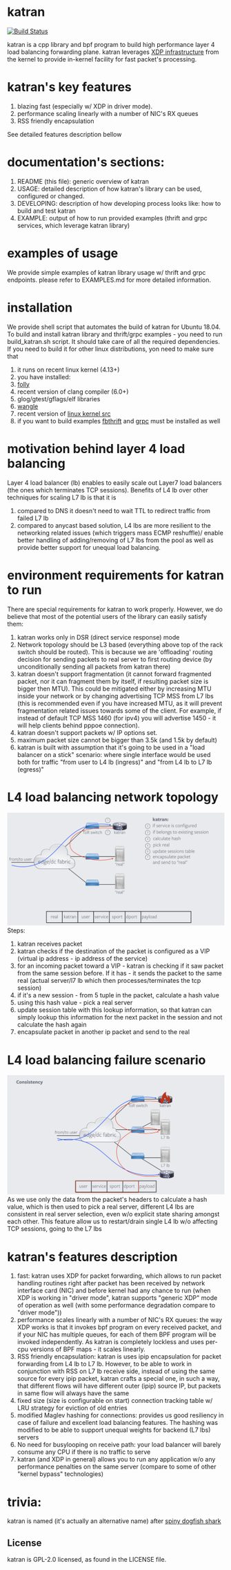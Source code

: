 # katran

[![Build Status](https://travis-ci.org/facebookincubator/katran.svg?branch=master)](https://travis-ci.org/facebookincubator/katran)

katran is a cpp library and bpf program to build high performance
layer 4 load balancing forwarding plane. katran leverages [XDP infrastructure](https://www.iovisor.org/technology/xdp)
from the kernel to provide in-kernel facility for fast packet's processing.

# katran's key features
1. blazing fast (especially w/ XDP in driver mode).
2. performance scaling linearly with a number of NIC's RX queues
3. RSS friendly encapsulation

See detailed features description bellow

# documentation's sections:
1. README (this file): generic overview of katran
2. USAGE: detailed description of how katran's library can be used, configured
or changed.
3. DEVELOPING: description of how developing process looks like: how to build
and test katran
4. EXAMPLE: output of how to run provided examples (thrift and grpc services,
which leverage katran library)

# examples of usage
We provide simple examples of katran library usage w/ thrift and grpc endpoints.
please refer to EXAMPLES.md for more detailed information.

# installation
We provide shell script that automates the build of katran for Ubuntu 18.04.
To build and install katran library and thrift/grpc examples - you need to run
build_katran.sh script. It should take care of all the required dependencies.
If you need to build it for other linux distributions, yon need to make sure that
1. it runs on recent linux kernel (4.13+)
2. you have installed:
  1. [folly](https://github.com/facebook/folly)
  2. recent version of clang compiler (6.0+)
  3. glog/gtest/gflags/elf libraries
  4. [wangle](https://github.com/facebook/wangle)
  5. recent version of [linux kernel src](https://git.kernel.org/pub/scm/linux/kernel/git/torvalds/linux.git)
  6. if you want to build examples [fbthrift](https://github.com/facebook/fbthrift) and [grpc](https://github.com/grpc/grpc) must be installed as well

# motivation behind layer 4 load balancing
Layer 4 load balancer (lb) enables to easily scale out Layer7 load balancers (the
ones which terminates TCP sessions). Benefits of L4 lb over other
techniques for scaling L7 lb is that it is
1. compared to DNS it doesn't need to wait TTL to redirect traffic from failed
L7 lb
2. compared to anycast based solution, L4 lbs are more resilient to the networking
related issues (which triggers mass ECMP reshuffle)/ enable better handling
of adding/removing of L7 lbs from the pool as well as provide better support for
unequal load balancing.

# environment requirements for katran to run
There are special requirements for katran to work properly. However, we do
believe that most of the potential users of the library can easily satisfy
them:
1. katran works only in DSR (direct service response) mode
2. Network topology should be L3 based (everything above top of the rack switch
  should be routed). This is because we are 'offloading' routing decision for
  sending packets to real server to first routing device (by unconditionally
  sending all packets from katran there)
3. katran doesn't support fragmentation (it cannot forward fragmented packet,
  nor it can fragment them by itself, if resulting packet size is bigger
  then MTU). This could be mitigated either by increasing MTU inside your
  network or by changing advertising TCP MSS from L7 lbs (this is recommended
  even if you have increased MTU, as it will prevent fragmentation related
  issues towards some of the client. For example, if instead of default TCP MSS
  1460 (for ipv4) you will advertise 1450 - it will help clients behind pppoe
  connection).
4. katran doesn't support packets w/ IP options set.
5. maximum packet size cannot be bigger than 3.5k (and 1.5k by default)
6. katran is built with assumption that it's going to be used in a
"load balancer on a stick" scenario: where single interface would be used both
for traffic "from user to L4 lb (ingress)" and "from L4 lb to L7 lb (egress)"

# L4 load balancing network topology
![alt text](imgs/katran_pktflow.png "Network Topology")
Steps:
1. katran receives packet
2. katran checks if the destination of the packet is configured as a VIP
  (virtual ip address - ip address of the service)
3. for an incoming packet toward a VIP - katran is checking if it saw packet from the same
  session before. If it has - it sends the packet to the same real (actual server/l7
    lb which then processes/terminates the tcp session)
4. if it's a new session - from 5 tuple in the packet, calculate a hash value
5. using this hash value - pick a real server
6. update session table with this lookup information, so that katran can simply
  lookup this information for the next packet in the session and not calculate
  the hash again
7. encapsulate packet in another ip packet and send to the real

# L4 load balancing failure scenario
![alt text](imgs/katran_consistency.png "Failure Scenario")
As we use only the data from the packet's headers to calculate a hash value,
which is then used to pick a real server, different L4 lbs are consistent in
real server selection, even w/o explicit state sharing amongst each other.
This feature allow us to restart/drain single L4 lb w/o affecting TCP sessions,
going to the L7 lbs

# katran's features description
1. fast: katran uses XDP for packet forwarding, which allows
to run packet handling routines right after packet has been received by
network interface card (NIC) and before kernel had any chance to run (when XDP
is working in "driver mode", katran supports "generic XDP" mode of operation
as well (with some performance degradation compare to "driver mode"))
2. performance scales linearly with a number of NIC's RX queues: the way XDP
works is that it invokes bpf program on every received packet, and if your
NIC has multiple queues, for each of them BPF program will be invoked
independently. As katran is completely lockless and uses per-cpu
versions of BPF maps - it scales linearly.
3. RSS friendly encapsulation: katran is uses ipip encapsulation for packet
forwarding from L4 lb to L7 lb. However, to be able to work in conjunction with
RSS on L7 lb receive side, instead of using the same source for every ipip
packet, katran crafts a special one, in such a way, that different flows will have
different outer (ipip) source IP, but packets in same flow will always have
the same
4. fixed size (size is configurable on start) connection tracking table w/ LRU
strategy for eviction of old entries
5. modified Maglev hashing for connections: provides us good resiliency in
case of failure and excellent load balancing features. The hashing was modified
to be able to support unequal weights for backend (L7 lbs) servers
6. No need for busylooping on receive path: your load balancer will barely
consume any CPU if there is no traffic to serve
7. katran (and XDP in general) allows you to run any application w/o any
performance penalties on the same server (compare to some of other
"kernel bypass" technologies)

# trivia:
katran is named (it's actually an alternative name) after [spiny dogfish shark](https://en.wikipedia.org/wiki/Spiny_dogfish)

## License
katran is GPL-2.0 licensed, as found in the LICENSE file.
